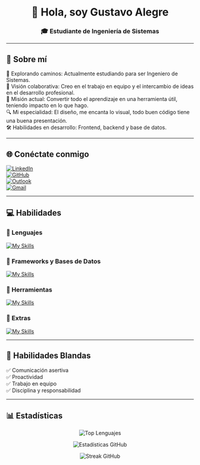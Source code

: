 <h1 align="center">👋 Hola, soy Gustavo Alegre</h1>
<h3 align="center">🎓 Estudiante de Ingeniería de Sistemas</h3>

---

## 🙋 Sobre mí

🚀 Explorando caminos: Actualmente estudiando para ser Ingeniero de Sistemas.  
🤝 Visión colaborativa: Creo en el trabajo en equipo y el intercambio de ideas en el desarrollo profesional.  
📘 Misión actual: Convertir todo el aprendizaje en una herramienta útil, teniendo impacto en lo que hago.  
🔍 Mi especialidad: El diseño, me encanta lo visual, todo buen código tiene una buena presentación.  
🛠️ Habilidades en desarrollo: Frontend, backend y base de datos.  

---

## 🌐 Conéctate conmigo  

[![LinkedIn](https://img.shields.io/badge/LinkedIn-0A66C2?style=for-the-badge&logo=linkedin&logoColor=white)](https://www.linkedin.com/in/luis-gustavo-alegre-702b1b30a/)  
[![GitHub](https://img.shields.io/badge/GitHub-181717?style=for-the-badge&logo=github&logoColor=white)](https://github.com/GustavoA2001)  
[![Outlook](https://img.shields.io/badge/Outlook-0078D4?style=for-the-badge&logo=microsoftoutlook&logoColor=white)](mailto:luisgustavoalegre2001@outlook.com)  
[![Gmail](https://img.shields.io/badge/Gmail-EA4335?style=for-the-badge&logo=gmail&logoColor=white)](mailto:gustavoalegre2001@gmail.com)


---

## 💻 Habilidades

### 🔹 Lenguajes
[![My Skills](https://skillicons.dev/icons?i=html,css,js,java,python,php)](https://skillicons.dev)

### 🔹 Frameworks y Bases de Datos
[![My Skills](https://skillicons.dev/icons?i=spring,mysql)](https://skillicons.dev)

### 🔹 Herramientas
[![My Skills](https://skillicons.dev/icons?i=git,github,vscode)](https://skillicons.dev)

### 🔹 Extras
[![My Skills](https://skillicons.dev/icons?i=figma)](https://skillicons.dev)


---

## 🧩 Habilidades Blandas
✅ Comunicación asertiva  
✅ Proactividad  
✅ Trabajo en equipo  
✅ Disciplina y responsabilidad  

---

## 📊 Estadísticas

<p align="center">
  <img src="https://github-readme-stats.vercel.app/api/top-langs?username=GustavoA2001&show_icons=true&locale=es&bg_color=0d1117&text_color=ffffff&layout=compact" alt="Top Lenguajes"/>
</p>

<p align="center">
  <img src="https://github-readme-stats.vercel.app/api?username=GustavoA2001&show_icons=true&locale=es&bg_color=0d1117&text_color=ffffff" alt="Estadísticas GitHub"/>
</p>

<p align="center">
  <img src="https://github-readme-streak-stats.herokuapp.com/?user=GustavoA2001&theme=dark&background=0d1117&date_format=M%20j%5B%2C%20Y%5D" alt="Streak GitHub"/>
</p>


